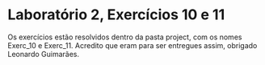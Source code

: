 # Laboratório 2, Exercícios 10 e 11

Os exercícios estão resolvidos dentro da pasta project, com os nomes Exerc_10 e Exerc_11. 
Acredito que eram para ser entregues assim, obrigado Leonardo Guimarães.

